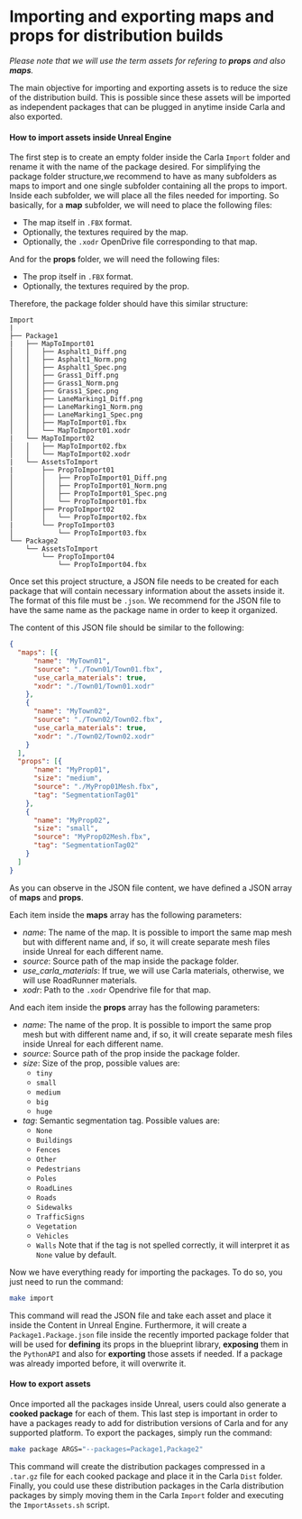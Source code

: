 <h1>Importing and exporting maps and props for distribution builds</h1>

*Please note that we will use the term *assets* for refering to **props** and also **maps**.* 

The main objective for importing and exporting assets is to reduce the size of the distribution build. This is possible since these assets will be imported as independent packages that can be plugged in anytime inside Carla and also exported. 

<h4>How to import assets inside Unreal Engine</h4>

The first step is to create an empty folder inside the Carla `Import` folder and rename it with the name of the package desired. For simplifying the package folder structure,we recommend to have as many subfolders as maps to import and one single subfolder containing all the props to import. Inside each subfolder, we will place all the files needed for importing. 
So basically, for a **map** subfolder, we will need to place the following files:
- The map itself in `.FBX` format.
- Optionally, the textures required by the map.
- Optionally, the `.xodr` OpenDrive file corresponding to that map.

And for the **props** folder, we will need the following files:
- The prop itself in `.FBX` format.
- Optionally, the textures required by the prop.

Therefore, the package folder should have this similar structure:
```
Import
|
├── Package1
|   ├── MapToImport01
│   │   ├── Asphalt1_Diff.png
│   │   ├── Asphalt1_Norm.png
│   │   ├── Asphalt1_Spec.png
│   │   ├── Grass1_Diff.png
│   │   ├── Grass1_Norm.png
│   │   ├── Grass1_Spec.png
│   │   ├── LaneMarking1_Diff.png
│   │   ├── LaneMarking1_Norm.png
│   │   ├── LaneMarking1_Spec.png
│   │   ├── MapToImport01.fbx
│   │   └── MapToImport01.xodr
|   └── MapToImport02
│   │   ├── MapToImport02.fbx
│   │   └── MapToImport02.xodr
|   └── AssetsToImport
|       ├── PropToImport01
│       │   ├── PropToImport01_Diff.png
│       │   ├── PropToImport01_Norm.png
│       │   ├── PropToImport01_Spec.png
│       │   └── PropToImport01.fbx
│       ├── PropToImport02
│       │   └── PropToImport02.fbx
|       └── PropToImport03
│           └── PropToImport03.fbx
└── Package2
    └── AssetsToImport
        └── PropToImport04
            └── PropToImport04.fbx
```

Once set this project structure, a JSON file needs to be created for each package that will contain necessary information about the assets inside it. The format of this file must be `.json`. We recommend for the JSON file to have the same name as the package name in order to keep it organized.

The content of this JSON file should be similar to the following:
```json
{
  "maps": [{
      "name": "MyTown01",
      "source": "./Town01/Town01.fbx",
      "use_carla_materials": true,
      "xodr": "./Town01/Town01.xodr"
    },
    {
      "name": "MyTown02",
      "source": "./Town02/Town02.fbx",
      "use_carla_materials": true,
      "xodr": "./Town02/Town02.xodr"
    }
  ],
  "props": [{
      "name": "MyProp01",
      "size": "medium",
      "source": "./MyProp01Mesh.fbx",
      "tag": "SegmentationTag01"
    },
    {
      "name": "MyProp02",
      "size": "small",
      "source": "MyProp02Mesh.fbx",
      "tag": "SegmentationTag02"
    }
  ]
}
```

As you can observe in the JSON file content, we have defined a JSON array of **maps** and **props**.

Each item inside the **maps** array has the following parameters:
- *name*: The name of the map. It is possible to import the same map mesh but with different name and, if so, it will create separate mesh files inside Unreal for each different name.
- *source*: Source path of the map inside the package folder.
- *use_carla_materials*: If true, we will use Carla materials, otherwise, we will use RoadRunner materials.
- *xodr*: Path to the `.xodr` Opendrive file for that map.

And each item inside the **props** array has the following parameters:
- *name*: The name of the prop. It is possible to import the same prop mesh but with different name and, if so, it will create separate mesh files inside Unreal for each different name.
- *source*: Source path of the prop inside the package folder.
- *size*: Size of the prop, possible values are: 
    - `tiny`
    - `small`
    - `medium`
    - `big`
    - `huge`
- *tag*: Semantic segmentation tag. Possible values are:
    - `None`
    - `Buildings`
    - `Fences`
    - `Other`
    - `Pedestrians`
    - `Poles`
    - `RoadLines`
    - `Roads`
    - `Sidewalks`
    - `TrafficSigns`
    - `Vegetation`
    - `Vehicles`
    - `Walls`
    Note that if the tag is not spelled correctly, it will interpret it as `None` value by default.

Now we have everything ready for importing the packages. To do so, you just need to run the command:
```sh
make import
```
This command will read the JSON file and take each asset and place it inside the Content in Unreal Engine. Furthermore, it will create a `Package1.Package.json` file inside the recently imported package folder that will be used for **defining** its props in the blueprint library, **exposing** them in the `PythonAPI` and also for **exporting** those assets if needed. If a package was already imported before, it will overwrite it.


<h4>How to export assets</h4>

Once imported all the packages inside Unreal, users could also generate a **cooked package** for each of them. This last step is important in order to have a packages ready to add for distribution versions of Carla and for any supported platform. To export the packages, simply run the command:

```sh
make package ARGS="--packages=Package1,Package2"
```

This command will create the distribution packages compressed in a `.tar.gz` file for each cooked package and place it in the Carla `Dist` folder. Finally, you could use these distribution packages in the Carla distribution packages by simply moving them in the Carla `Import` folder and executing the `ImportAssets.sh` script.